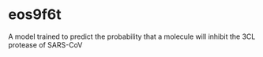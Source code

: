 # eos9f6t
A model trained to predict the probability that a molecule will inhibit the 3CL protease of SARS-CoV
